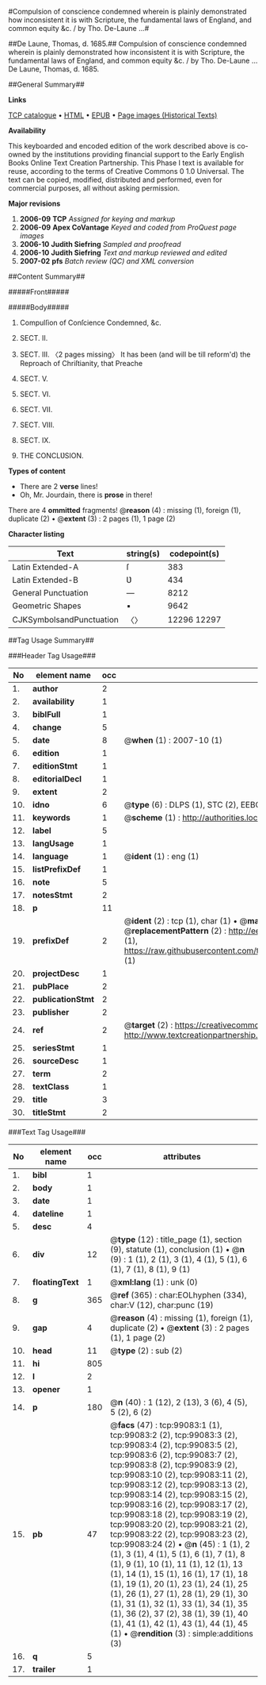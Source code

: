 #Compulsion of conscience condemned wherein is plainly demonstrated how inconsistent it is with Scripture, the fundamental laws of England, and common equity &c. / by Tho. De-Laune ...#

##De Laune, Thomas, d. 1685.##
Compulsion of conscience condemned wherein is plainly demonstrated how inconsistent it is with Scripture, the fundamental laws of England, and common equity &c. / by Tho. De-Laune ...
De Laune, Thomas, d. 1685.

##General Summary##

**Links**

[TCP catalogue](http://www.ota.ox.ac.uk/tcp/)  • 
[HTML](http://tei.it.ox.ac.uk/tcp/Texts-HTML/free/A37/A37480.html)  • 
[EPUB](http://tei.it.ox.ac.uk/tcp/Texts-EPUB/free/A37/A37480.epub) • 
[Page images (Historical Texts)](https://data.historicaltexts.jisc.ac.uk/view?pubId=eebo-13326620e&pageId=eebo-13326620e-99083-1)

**Availability**

This keyboarded and encoded edition of the
	       work described above is co-owned by the institutions
	       providing financial support to the Early English Books
	       Online Text Creation Partnership. This Phase I text is
	       available for reuse, according to the terms of Creative
	       Commons 0 1.0 Universal. The text can be copied,
	       modified, distributed and performed, even for
	       commercial purposes, all without asking permission.

**Major revisions**

1. __2006-09__ __TCP__ *Assigned for keying and markup*
1. __2006-09__ __Apex CoVantage__ *Keyed and coded from ProQuest page images*
1. __2006-10__ __Judith Siefring__ *Sampled and proofread*
1. __2006-10__ __Judith Siefring__ *Text and markup reviewed and edited*
1. __2007-02__ __pfs__ *Batch review (QC) and XML conversion*

##Content Summary##

#####Front#####

#####Body#####

1. Compulſion of Conſcience Condemned, &c.

1. SECT. II.

1. SECT. III.
〈2 pages missing〉
It has been (and will be till reform'd) the Reproach of Chriſtianity, that Preache
1. SECT. V.

1. SECT. VI.

1. SECT. VII.

1. SECT. VIII.

1. SECT. IX.

1. THE CONCLƲSION.

**Types of content**

  * There are 2 **verse** lines!
  * Oh, Mr. Jourdain, there is **prose** in there!

There are 4 **ommitted** fragments! 
 @__reason__ (4) : missing (1), foreign (1), duplicate (2)  •  @__extent__ (3) : 2 pages (1), 1 page (2)

**Character listing**


|Text|string(s)|codepoint(s)|
|---|---|---|
|Latin Extended-A|ſ|383|
|Latin Extended-B|Ʋ|434|
|General Punctuation|—|8212|
|Geometric Shapes|▪|9642|
|CJKSymbolsandPunctuation|〈〉|12296 12297|

##Tag Usage Summary##

###Header Tag Usage###

|No|element name|occ|attributes|
|---|---|---|---|
|1.|__author__|2||
|2.|__availability__|1||
|3.|__biblFull__|1||
|4.|__change__|5||
|5.|__date__|8| @__when__ (1) : 2007-10 (1)|
|6.|__edition__|1||
|7.|__editionStmt__|1||
|8.|__editorialDecl__|1||
|9.|__extent__|2||
|10.|__idno__|6| @__type__ (6) : DLPS (1), STC (2), EEBO-CITATION (1), OCLC (1), VID (1)|
|11.|__keywords__|1| @__scheme__ (1) : http://authorities.loc.gov/ (1)|
|12.|__label__|5||
|13.|__langUsage__|1||
|14.|__language__|1| @__ident__ (1) : eng (1)|
|15.|__listPrefixDef__|1||
|16.|__note__|5||
|17.|__notesStmt__|2||
|18.|__p__|11||
|19.|__prefixDef__|2| @__ident__ (2) : tcp (1), char (1)  •  @__matchPattern__ (2) : ([0-9\-]+):([0-9IVX]+) (1), (.+) (1)  •  @__replacementPattern__ (2) : http://eebo.chadwyck.com/downloadtiff?vid=$1&page=$2 (1), https://raw.githubusercontent.com/textcreationpartnership/Texts/master/tcpchars.xml#$1 (1)|
|20.|__projectDesc__|1||
|21.|__pubPlace__|2||
|22.|__publicationStmt__|2||
|23.|__publisher__|2||
|24.|__ref__|2| @__target__ (2) : https://creativecommons.org/publicdomain/zero/1.0/ (1), http://www.textcreationpartnership.org/docs/. (1)|
|25.|__seriesStmt__|1||
|26.|__sourceDesc__|1||
|27.|__term__|2||
|28.|__textClass__|1||
|29.|__title__|3||
|30.|__titleStmt__|2||


###Text Tag Usage###

|No|element name|occ|attributes|
|---|---|---|---|
|1.|__bibl__|1||
|2.|__body__|1||
|3.|__date__|1||
|4.|__dateline__|1||
|5.|__desc__|4||
|6.|__div__|12| @__type__ (12) : title_page (1), section (9), statute (1), conclusion (1)  •  @__n__ (9) : 1 (1), 2 (1), 3 (1), 4 (1), 5 (1), 6 (1), 7 (1), 8 (1), 9 (1)|
|7.|__floatingText__|1| @__xml:lang__ (1) : unk (0)|
|8.|__g__|365| @__ref__ (365) : char:EOLhyphen (334), char:V (12), char:punc (19)|
|9.|__gap__|4| @__reason__ (4) : missing (1), foreign (1), duplicate (2)  •  @__extent__ (3) : 2 pages (1), 1 page (2)|
|10.|__head__|11| @__type__ (2) : sub (2)|
|11.|__hi__|805||
|12.|__l__|2||
|13.|__opener__|1||
|14.|__p__|180| @__n__ (40) : 1 (12), 2 (13), 3 (6), 4 (5), 5 (2), 6 (2)|
|15.|__pb__|47| @__facs__ (47) : tcp:99083:1 (1), tcp:99083:2 (2), tcp:99083:3 (2), tcp:99083:4 (2), tcp:99083:5 (2), tcp:99083:6 (2), tcp:99083:7 (2), tcp:99083:8 (2), tcp:99083:9 (2), tcp:99083:10 (2), tcp:99083:11 (2), tcp:99083:12 (2), tcp:99083:13 (2), tcp:99083:14 (2), tcp:99083:15 (2), tcp:99083:16 (2), tcp:99083:17 (2), tcp:99083:18 (2), tcp:99083:19 (2), tcp:99083:20 (2), tcp:99083:21 (2), tcp:99083:22 (2), tcp:99083:23 (2), tcp:99083:24 (2)  •  @__n__ (45) : 1 (1), 2 (1), 3 (1), 4 (1), 5 (1), 6 (1), 7 (1), 8 (1), 9 (1), 10 (1), 11 (1), 12 (1), 13 (1), 14 (1), 15 (1), 16 (1), 17 (1), 18 (1), 19 (1), 20 (1), 23 (1), 24 (1), 25 (1), 26 (1), 27 (1), 28 (1), 29 (1), 30 (1), 31 (1), 32 (1), 33 (1), 34 (1), 35 (1), 36 (2), 37 (2), 38 (1), 39 (1), 40 (1), 41 (1), 42 (1), 43 (1), 44 (1), 45 (1)  •  @__rendition__ (3) : simple:additions (3)|
|16.|__q__|5||
|17.|__trailer__|1||
